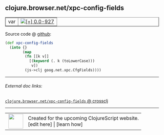 ## clojure.browser.net/xpc-config-fields



 <table border="1">
<tr>
<td>var</td>
<td><a href="https://github.com/cljsinfo/cljs-api-docs/tree/0.0-927"><img valign="middle" alt="[+] 0.0-927" title="Added in 0.0-927" src="https://img.shields.io/badge/+-0.0--927-lightgrey.svg"></a> </td>
</tr>
</table>









Source code @ [github](https://github.com/clojure/clojurescript/blob/r1835/src/cljs/clojure/browser/net.cljs#L75-L81):

```clj
(def xpc-config-fields
  (into {}
        (map
         (fn [[k v]]
           [(keyword (. k (toLowerCase)))
            v])
         (js->clj goog.net.xpc.CfgFields))))
```

<!--
Repo - tag - source tree - lines:

 <pre>
clojurescript @ r1835
└── src
    └── cljs
        └── clojure
            └── browser
                └── <ins>[net.cljs:75-81](https://github.com/clojure/clojurescript/blob/r1835/src/cljs/clojure/browser/net.cljs#L75-L81)</ins>
</pre>

-->

---



###### External doc links:

[`clojure.browser.net/xpc-config-fields` @ crossclj](http://crossclj.info/fun/clojure.browser.net.cljs/xpc-config-fields.html)<br>

---

 <table>
<tr><td>
<img valign="middle" align="right" width="48px" src="http://i.imgur.com/Hi20huC.png">
</td><td>
Created for the upcoming ClojureScript website.<br>
[edit here] | [learn how]
</td></tr></table>

[edit here]:https://github.com/cljsinfo/cljs-api-docs/blob/master/cljsdoc/clojure.browser.net/xpc-config-fields.cljsdoc
[learn how]:https://github.com/cljsinfo/cljs-api-docs/wiki/cljsdoc-files

<!--

This information was too distracting to show to readers, but I'll leave it
commented here since it is helpful to:

- pretty-print the data used to generate this document
- and show how to retrieve that data



The API data for this symbol:

```clj
{:ns "clojure.browser.net",
 :name "xpc-config-fields",
 :type "var",
 :source {:code "(def xpc-config-fields\n  (into {}\n        (map\n         (fn [[k v]]\n           [(keyword (. k (toLowerCase)))\n            v])\n         (js->clj goog.net.xpc.CfgFields))))",
          :title "Source code",
          :repo "clojurescript",
          :tag "r1835",
          :filename "src/cljs/clojure/browser/net.cljs",
          :lines [75 81]},
 :full-name "clojure.browser.net/xpc-config-fields",
 :full-name-encode "clojure.browser.net/xpc-config-fields",
 :history [["+" "0.0-927"]]}

```

Retrieve the API data for this symbol:

```clj
;; from Clojure REPL
(require '[clojure.edn :as edn])
(-> (slurp "https://raw.githubusercontent.com/cljsinfo/cljs-api-docs/catalog/cljs-api.edn")
    (edn/read-string)
    (get-in [:symbols "clojure.browser.net/xpc-config-fields"]))
```

-->
